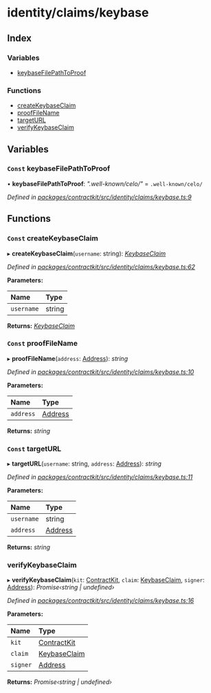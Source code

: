 # identity/claims/keybase

## Index

### Variables

* [keybaseFilePathToProof](_identity_claims_keybase_.md#const-keybasefilepathtoproof)

### Functions

* [createKeybaseClaim](_identity_claims_keybase_.md#const-createkeybaseclaim)
* [proofFileName](_identity_claims_keybase_.md#const-prooffilename)
* [targetURL](_identity_claims_keybase_.md#const-targeturl)
* [verifyKeybaseClaim](_identity_claims_keybase_.md#verifykeybaseclaim)

## Variables

### `Const` keybaseFilePathToProof

• **keybaseFilePathToProof**: _".well-known/celo/"_ = `.well-known/celo/`

_Defined in_ [_packages/contractkit/src/identity/claims/keybase.ts:9_](https://github.com/celo-org/celo-monorepo/blob/master/packages/contractkit/src/identity/claims/keybase.ts#L9)

## Functions

### `Const` createKeybaseClaim

▸ **createKeybaseClaim**\(`username`: string\): [_KeybaseClaim_](_identity_claims_claim_.md#keybaseclaim)

_Defined in_ [_packages/contractkit/src/identity/claims/keybase.ts:62_](https://github.com/celo-org/celo-monorepo/blob/master/packages/contractkit/src/identity/claims/keybase.ts#L62)

**Parameters:**

| Name | Type |
| :--- | :--- |
| `username` | string |

**Returns:** [_KeybaseClaim_](_identity_claims_claim_.md#keybaseclaim)

### `Const` proofFileName

▸ **proofFileName**\(`address`: [Address](_base_.md#address)\): _string_

_Defined in_ [_packages/contractkit/src/identity/claims/keybase.ts:10_](https://github.com/celo-org/celo-monorepo/blob/master/packages/contractkit/src/identity/claims/keybase.ts#L10)

**Parameters:**

| Name | Type |
| :--- | :--- |
| `address` | [Address](_base_.md#address) |

**Returns:** _string_

### `Const` targetURL

▸ **targetURL**\(`username`: string, `address`: [Address](_base_.md#address)\): _string_

_Defined in_ [_packages/contractkit/src/identity/claims/keybase.ts:11_](https://github.com/celo-org/celo-monorepo/blob/master/packages/contractkit/src/identity/claims/keybase.ts#L11)

**Parameters:**

| Name | Type |
| :--- | :--- |
| `username` | string |
| `address` | [Address](_base_.md#address) |

**Returns:** _string_

### verifyKeybaseClaim

▸ **verifyKeybaseClaim**\(`kit`: [ContractKit](), `claim`: [KeybaseClaim](_identity_claims_claim_.md#keybaseclaim), `signer`: [Address](_base_.md#address)\): _Promise‹string \| undefined›_

_Defined in_ [_packages/contractkit/src/identity/claims/keybase.ts:16_](https://github.com/celo-org/celo-monorepo/blob/master/packages/contractkit/src/identity/claims/keybase.ts#L16)

**Parameters:**

| Name | Type |
| :--- | :--- |
| `kit` | [ContractKit]() |
| `claim` | [KeybaseClaim](_identity_claims_claim_.md#keybaseclaim) |
| `signer` | [Address](_base_.md#address) |

**Returns:** _Promise‹string \| undefined›_


